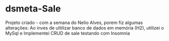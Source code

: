 # dsmeta-Sale
Projeto criado - com a semana do Nelio Alves, porem fiz algumas alterações:
 Ao inves de ultilizar banco de dados em memória (H2), utilizei o MySql e Implementei CRUD de sale testando com Insomnia
